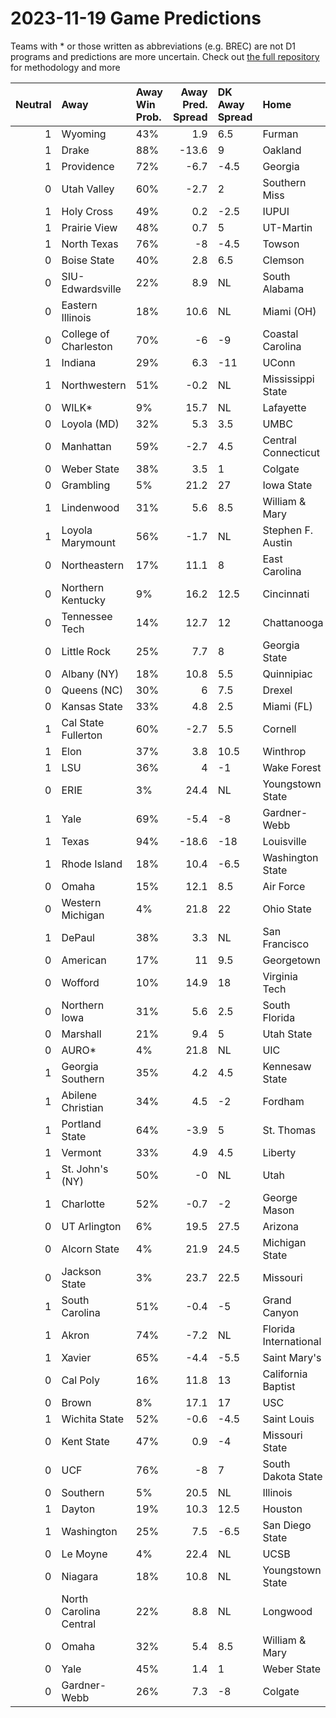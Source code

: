 # 2023-11-19 Game Predictions
Teams with * or those written as abbreviations (e.g. BREC) are not D1 programs and predictions are more uncertain. Check out [the full repository](https://github.com/grdavis/college-basketball-elo) for methodology and more

|   Neutral | Away                   | Away Win Prob.   |   Away Pred. Spread | DK Away Spread   | Home                  | Home Win Prob.   |   Home Pred. Spread |
|----------:|:-----------------------|:-----------------|--------------------:|:-----------------|:----------------------|:-----------------|--------------------:|
|         1 | Wyoming                | 43%              |                 1.9 | 6.5              | Furman                | 57%              |                -1.9 |
|         1 | Drake                  | 88%              |               -13.6 | 9                | Oakland               | 12%              |                13.6 |
|         1 | Providence             | 72%              |                -6.7 | -4.5             | Georgia               | 28%              |                 6.7 |
|         0 | Utah Valley            | 60%              |                -2.7 | 2                | Southern Miss         | 40%              |                 2.7 |
|         1 | Holy Cross             | 49%              |                 0.2 | -2.5             | IUPUI                 | 51%              |                -0.2 |
|         1 | Prairie View           | 48%              |                 0.7 | 5                | UT-Martin             | 52%              |                -0.7 |
|         1 | North Texas            | 76%              |                -8   | -4.5             | Towson                | 24%              |                 8   |
|         0 | Boise State            | 40%              |                 2.8 | 6.5              | Clemson               | 60%              |                -2.8 |
|         0 | SIU-Edwardsville       | 22%              |                 8.9 | NL               | South Alabama         | 78%              |                -8.9 |
|         0 | Eastern Illinois       | 18%              |                10.6 | NL               | Miami (OH)            | 82%              |               -10.6 |
|         0 | College of Charleston  | 70%              |                -6   | -9               | Coastal Carolina      | 30%              |                 6   |
|         1 | Indiana                | 29%              |                 6.3 | -11              | UConn                 | 71%              |                -6.3 |
|         1 | Northwestern           | 51%              |                -0.2 | NL               | Mississippi State     | 49%              |                 0.2 |
|         0 | WILK*                  | 9%               |                15.7 | NL               | Lafayette             | 91%              |               -15.7 |
|         0 | Loyola (MD)            | 32%              |                 5.3 | 3.5              | UMBC                  | 68%              |                -5.3 |
|         0 | Manhattan              | 59%              |                -2.7 | 4.5              | Central Connecticut   | 41%              |                 2.7 |
|         0 | Weber State            | 38%              |                 3.5 | 1                | Colgate               | 62%              |                -3.5 |
|         0 | Grambling              | 5%               |                21.2 | 27               | Iowa State            | 95%              |               -21.2 |
|         1 | Lindenwood             | 31%              |                 5.6 | 8.5              | William & Mary        | 69%              |                -5.6 |
|         1 | Loyola Marymount       | 56%              |                -1.7 | NL               | Stephen F. Austin     | 44%              |                 1.7 |
|         0 | Northeastern           | 17%              |                11.1 | 8                | East Carolina         | 83%              |               -11.1 |
|         0 | Northern Kentucky      | 9%               |                16.2 | 12.5             | Cincinnati            | 91%              |               -16.2 |
|         0 | Tennessee Tech         | 14%              |                12.7 | 12               | Chattanooga           | 86%              |               -12.7 |
|         0 | Little Rock            | 25%              |                 7.7 | 8                | Georgia State         | 75%              |                -7.7 |
|         0 | Albany (NY)            | 18%              |                10.8 | 5.5              | Quinnipiac            | 82%              |               -10.8 |
|         0 | Queens (NC)            | 30%              |                 6   | 7.5              | Drexel                | 70%              |                -6   |
|         0 | Kansas State           | 33%              |                 4.8 | 2.5              | Miami (FL)            | 67%              |                -4.8 |
|         1 | Cal State Fullerton    | 60%              |                -2.7 | 5.5              | Cornell               | 40%              |                 2.7 |
|         1 | Elon                   | 37%              |                 3.8 | 10.5             | Winthrop              | 63%              |                -3.8 |
|         1 | LSU                    | 36%              |                 4   | -1               | Wake Forest           | 64%              |                -4   |
|         0 | ERIE                   | 3%               |                24.4 | NL               | Youngstown State      | 97%              |               -24.4 |
|         1 | Yale                   | 69%              |                -5.4 | -8               | Gardner-Webb          | 31%              |                 5.4 |
|         1 | Texas                  | 94%              |               -18.6 | -18              | Louisville            | 6%               |                18.6 |
|         1 | Rhode Island           | 18%              |                10.4 | -6.5             | Washington State      | 82%              |               -10.4 |
|         0 | Omaha                  | 15%              |                12.1 | 8.5              | Air Force             | 85%              |               -12.1 |
|         0 | Western Michigan       | 4%               |                21.8 | 22               | Ohio State            | 96%              |               -21.8 |
|         1 | DePaul                 | 38%              |                 3.3 | NL               | San Francisco         | 62%              |                -3.3 |
|         0 | American               | 17%              |                11   | 9.5              | Georgetown            | 83%              |               -11   |
|         0 | Wofford                | 10%              |                14.9 | 18               | Virginia Tech         | 90%              |               -14.9 |
|         0 | Northern Iowa          | 31%              |                 5.6 | 2.5              | South Florida         | 69%              |                -5.6 |
|         0 | Marshall               | 21%              |                 9.4 | 5                | Utah State            | 79%              |                -9.4 |
|         0 | AURO*                  | 4%               |                21.8 | NL               | UIC                   | 96%              |               -21.8 |
|         1 | Georgia Southern       | 35%              |                 4.2 | 4.5              | Kennesaw State        | 65%              |                -4.2 |
|         1 | Abilene Christian      | 34%              |                 4.5 | -2               | Fordham               | 66%              |                -4.5 |
|         1 | Portland State         | 64%              |                -3.9 | 5                | St. Thomas            | 36%              |                 3.9 |
|         1 | Vermont                | 33%              |                 4.9 | 4.5              | Liberty               | 67%              |                -4.9 |
|         1 | St. John's (NY)        | 50%              |                -0   | NL               | Utah                  | 50%              |                 0   |
|         1 | Charlotte              | 52%              |                -0.7 | -2               | George Mason          | 48%              |                 0.7 |
|         0 | UT Arlington           | 6%               |                19.5 | 27.5             | Arizona               | 94%              |               -19.5 |
|         0 | Alcorn State           | 4%               |                21.9 | 24.5             | Michigan State        | 96%              |               -21.9 |
|         0 | Jackson State          | 3%               |                23.7 | 22.5             | Missouri              | 97%              |               -23.7 |
|         1 | South Carolina         | 51%              |                -0.4 | -5               | Grand Canyon          | 49%              |                 0.4 |
|         1 | Akron                  | 74%              |                -7.2 | NL               | Florida International | 26%              |                 7.2 |
|         1 | Xavier                 | 65%              |                -4.4 | -5.5             | Saint Mary's          | 35%              |                 4.4 |
|         0 | Cal Poly               | 16%              |                11.8 | 13               | California Baptist    | 84%              |               -11.8 |
|         0 | Brown                  | 8%               |                17.1 | 17               | USC                   | 92%              |               -17.1 |
|         1 | Wichita State          | 52%              |                -0.6 | -4.5             | Saint Louis           | 48%              |                 0.6 |
|         0 | Kent State             | 47%              |                 0.9 | -4               | Missouri State        | 53%              |                -0.9 |
|         0 | UCF                    | 76%              |                -8   | 7                | South Dakota State    | 24%              |                 8   |
|         0 | Southern               | 5%               |                20.5 | NL               | Illinois              | 95%              |               -20.5 |
|         1 | Dayton                 | 19%              |                10.3 | 12.5             | Houston               | 81%              |               -10.3 |
|         1 | Washington             | 25%              |                 7.5 | -6.5             | San Diego State       | 75%              |                -7.5 |
|         0 | Le Moyne               | 4%               |                22.4 | NL               | UCSB                  | 96%              |               -22.4 |
|         0 | Niagara                | 18%              |                10.8 | NL               | Youngstown State      | 82%              |               -10.8 |
|         0 | North Carolina Central | 22%              |                 8.8 | NL               | Longwood              | 78%              |                -8.8 |
|         0 | Omaha                  | 32%              |                 5.4 | 8.5              | William & Mary        | 68%              |                -5.4 |
|         0 | Yale                   | 45%              |                 1.4 | 1                | Weber State           | 55%              |                -1.4 |
|         0 | Gardner-Webb           | 26%              |                 7.3 | -8               | Colgate               | 74%              |                -7.3 |